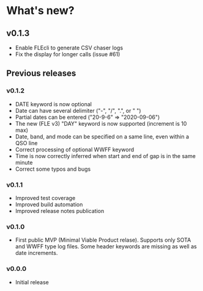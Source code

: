 # What's new?

## v0.1.3

* Enable FLEcli to generate CSV chaser logs
* Fix the display for longer calls (issue #61)

## Previous releases

### v0.1.2

* DATE keyword is now optional
* Date can have several delimiter ("-", "/", ".", or " ")
* Partial dates can be entered ("20-9-6" => "2020-09-06")
* The new (FLE v3) "DAY" keyword is now supported (increment is 10 max)
* Date, band, and mode can be specified on a same line, even within a QSO line
* Correct processing of optional WWFF keyword
* Time is now correctly inferred when start and end of gap is in the same minute 
* Correct some typos and bugs

### v0.1.1
* Improved test coverage
* Improved build automation
* Improved release notes publication

### v0.1.0
* First public MVP (Minimal Viable Product relase). Supports only SOTA and WWFF type log files. Some header keywords are missing as well as date increments.

### v0.0.0
* Initial release
